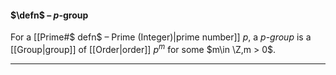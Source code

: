 #### $\defn$ – $p$-group
For a [[Prime#$ defn$ – Prime (Integer)|prime number]] $p$, a $p$-*group* is a [[Group|group]] of [[Order|order]] $p^m$ for some $m\in \Z,m > 0$.
***
